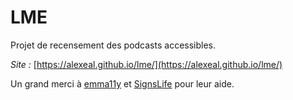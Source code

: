 # LME
Projet de recensement des podcasts accessibles.

*Site :* [https://alexeal.github.io/lme/](https://alexeal.github.io/lme/)

Un grand merci à [emma11y](https://github.com/emma11y) et [SignsLife](https://www.instagram.com/signslife/) pour leur aide.
